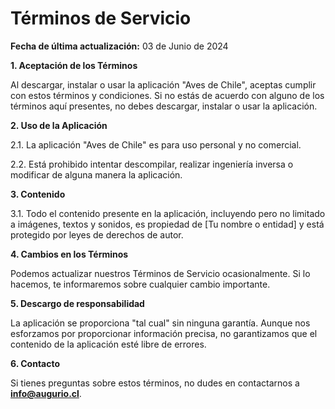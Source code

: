 # ****Términos de Servicio****

**Fecha de última actualización:** 03 de Junio de 2024

**1. Aceptación de los Términos**

Al descargar, instalar o usar la aplicación "Aves de Chile", aceptas cumplir con estos términos y condiciones. Si no estás de acuerdo con alguno de los términos aquí presentes, no debes descargar, instalar o usar la aplicación.

**2. Uso de la Aplicación**

2.1. La aplicación "Aves de Chile" es para uso personal y no comercial.

2.2. Está prohibido intentar descompilar, realizar ingeniería inversa o modificar de alguna manera la aplicación.

**3. Contenido**

3.1. Todo el contenido presente en la aplicación, incluyendo pero no limitado a imágenes, textos y sonidos, es propiedad de [Tu nombre o entidad] y está protegido por leyes de derechos de autor.

**4. Cambios en los Términos**

Podemos actualizar nuestros Términos de Servicio ocasionalmente. Si lo hacemos, te informaremos sobre cualquier cambio importante.

**5. Descargo de responsabilidad**

La aplicación se proporciona "tal cual" sin ninguna garantía. Aunque nos esforzamos por proporcionar información precisa, no garantizamos que el contenido de la aplicación esté libre de errores.

**6. Contacto**

Si tienes preguntas sobre estos términos, no dudes en contactarnos a **[info@augurio.cl](mailto:info@augurio.cl)**.